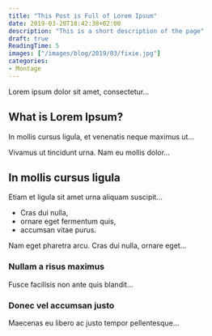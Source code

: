 ```yaml
---
title: "This Post is Full of Lorem Ipsum"
date: 2019-03-20T18:42:38+02:00
description: "This is a short description of the page"
draft: true
ReadingTime: 5
images: ["/images/blog/2019/03/fixie.jpg"]
categories:
- Montage
---
```

Lorem ipsum dolor sit amet, consectetur...

## What is Lorem Ipsum?
In mollis cursus ligula, et venenatis neque maximus ut...

Vivamus ut tincidunt urna. Nam eu mollis dolor...

## In mollis cursus ligula
Etiam et ligula sit amet urna aliquam suscipit...

- Cras dui nulla,
- ornare eget fermentum quis,
- accumsan vitae purus.

Nam eget pharetra arcu. Cras dui nulla, ornare eget...

### Nullam a risus maximus
Fusce facilisis non ante quis blandit...

### Donec vel accumsan justo
Maecenas eu libero ac justo tempor pellentesque...

